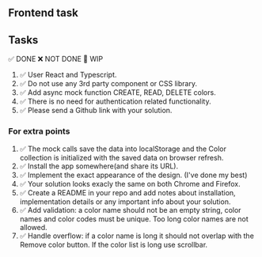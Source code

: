 
## Frontend task

## Tasks
✅ DONE ❌ NOT DONE 👷 WIP
1. ✅ User React and Typescript.
2. ✅ Do not use any 3rd party component or CSS library.
3. ✅ Add async mock function CREATE, READ, DELETE colors.
4. ✅ There is no need for authentication related functionality.
5. ✅ Please send a Github link with your solution.

### For extra points
1. ✅ The mock calls save the data into localStorage and the Color collection is initialized with the saved data on browser refresh.
2. ✅ Install the app somewhere(and share its URL).
3. ✅ Implement the exact appearance of the design. (I've done my best)
4. ✅ Your solution looks exacly the same on both Chrome and Firefox.
5. ✅ Create a README in your repo and add notes about installation, implementation details or any important info about your solution. 
6. ✅ Add validation: a color name should not be an empty string, color names and color codes must be unique. Too long color names are not allowed.
7. ✅ Handle overflow: if a color name is long it should not overlap with the Remove color button. If the color list is long use scrollbar.

